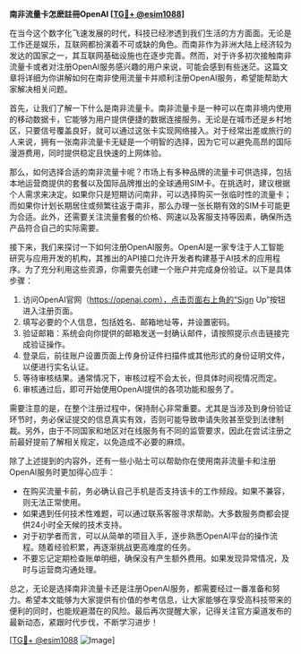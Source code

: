 **南非流量卡怎麽註冊OpenAI [[TG💪+ @esim1088](https://t.me/s/esim1088)]**

在当今这个数字化飞速发展的时代，科技已经渗透到我们生活的方方面面。无论是工作还是娱乐，互联网都扮演着不可或缺的角色。而南非作为非洲大陆上经济较为发达的国家之一，其互联网基础设施也在逐步完善。然而，对于许多初次接触南非流量卡或者对注册OpenAI服务感兴趣的用户来说，可能会感到有些迷茫。这篇文章将详细为你讲解如何在南非使用流量卡并顺利注册OpenAI服务，希望能帮助大家解决相关问题。

首先，让我们了解一下什么是南非流量卡。南非流量卡是一种可以在南非境内使用的移动数据卡，它能够为用户提供便捷的数据连接服务。无论是在城市还是乡村地区，只要信号覆盖良好，就可以通过这张卡实现网络接入。对于经常出差或旅行的人来说，拥有一张南非流量卡无疑是一个明智的选择，因为它可以避免高昂的国际漫游费用，同时提供稳定且快速的上网体验。

那么，如何选择合适的南非流量卡呢？市场上有多种品牌的流量卡可供选择，包括本地运营商提供的套餐以及国际品牌推出的全球通用SIM卡。在挑选时，建议根据个人需求来决定。如果你只是短期访问南非，可以选择购买一张临时性的流量卡；而如果你计划长期居住或频繁往返于南非，那么办理一张长期有效的SIM卡可能更为合适。此外，还需要关注流量套餐的价格、网速以及客服支持等因素，确保所选产品符合自己的实际需要。

接下来，我们来探讨一下如何注册OpenAI服务。OpenAI是一家专注于人工智能研究与应用开发的机构，其推出的API接口允许开发者构建基于AI技术的应用程序。为了充分利用这些资源，你需要先创建一个账户并完成身份验证。以下是具体步骤：

1. 访问OpenAI官网（https://openai.com），点击页面右上角的“Sign Up”按钮进入注册页面。
2. 填写必要的个人信息，包括姓名、邮箱地址等，并设置密码。
3. 验证邮箱：系统会向你提供的邮箱发送一封确认邮件，请按照提示点击链接完成验证操作。
4. 登录后，前往账户设置页面上传身份证件扫描件或其他形式的身份证明文件，以便进行实名认证。
5. 等待审核结果。通常情况下，审核过程不会太长，但具体时间视情况而定。
6. 审核通过后，即可开始使用OpenAI提供的各项功能和服务了。

需要注意的是，在整个注册过程中，保持耐心非常重要。尤其是当涉及到身份验证环节时，务必保证提交的信息真实有效，否则可能导致申请失败甚至受到法律制裁。另外，由于不同国家和地区对在线服务有不同的监管要求，因此在尝试注册之前最好提前了解相关规定，以免造成不必要的麻烦。

除了上述提到的内容外，还有一些小贴士可以帮助你在使用南非流量卡和注册OpenAI服务时更加得心应手：

- 在购买流量卡前，务必确认自己手机是否支持该卡的工作频段。如果不兼容，则无法正常使用。
- 如果遇到任何技术性难题，可以通过联系客服寻求帮助。大多数服务商都会提供24小时全天候的技术支持。
- 对于初学者而言，可以从简单的项目入手，逐步熟悉OpenAI平台的操作流程。随着经验积累，再逐渐挑战更高难度的任务。
- 不要忘记定期检查账单明细，确保没有产生额外费用。如果发现异常情况，及时与运营商沟通处理。

总之，无论是选择南非流量卡还是注册OpenAI服务，都需要经过一番准备和努力。希望本文能够为大家提供有价值的参考信息，让大家能够在享受高科技带来的便利的同时，也能规避潜在的风险。最后再次提醒大家，记得关注官方渠道发布的最新动态，紧跟时代步伐，不断学习进步！

[[TG💪+ @esim1088](https://t.me/s/esim1088) ![Image](https://i.postimg.cc/4NQfJmqS/Snipaste-2025-05-13-00-14-12.png)]